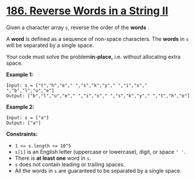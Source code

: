 # [186. Reverse Words in a String II](https://leetcode.com/problems/reverse-words-in-a-string-ii/description/?envType=study-plan-v2&envId=premium-algo-100)

Given a character array `s`, reverse the order of the **words** .

A **word**  is defined as a sequence of non-space characters. The **words**  in `s` will be separated by a single space.

Your code must solve the problem**in-place,**  i.e. without allocating extra space.

**Example 1:** 

```
Input: s = ["t","h","e"," ","s","k","y"," ","i","s"," ","b","l","u","e"]
Output: ["b","l","u","e"," ","i","s"," ","s","k","y"," ","t","h","e"]
```

**Example 2:** 

```
Input: s = ["a"]
Output: ["a"]
```

**Constraints:** 

- `1 <= s.length <= 10^5`
- `s[i]` is an English letter (uppercase or lowercase), digit, or space `' '`.
- There is **at least one**  word in `s`.
- `s` does not contain leading or trailing spaces.
- All the words in `s` are guaranteed to be separated by a single space.